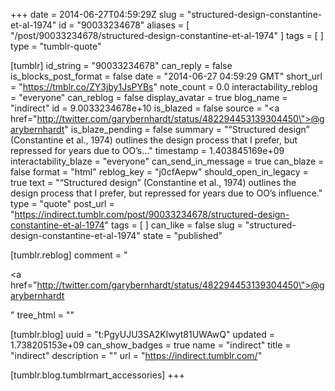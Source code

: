 +++
date = 2014-06-27T04:59:29Z
slug = "structured-design-constantine-et-al-1974"
id = "90033234678"
aliases = [ "/post/90033234678/structured-design-constantine-et-al-1974" ]
tags = [ ]
type = "tumblr-quote"

[tumblr]
id_string = "90033234678"
can_reply = false
is_blocks_post_format = false
date = "2014-06-27 04:59:29 GMT"
short_url = "https://tmblr.co/ZY3jby1JsPYBs"
note_count = 0.0
interactability_reblog = "everyone"
can_reblog = false
display_avatar = true
blog_name = "indirect"
id = 9.0033234678e+10
is_blazed = false
source = "<a href=\"http://twitter.com/garybernhardt/status/482294453139304450\">@garybernhardt</a>"
is_blaze_pending = false
summary = "“Structured design” (Constantine et al., 1974) outlines the design process that I prefer, but repressed for years due to OO’s..."
timestamp = 1.403845169e+09
interactability_blaze = "everyone"
can_send_in_message = true
can_blaze = false
format = "html"
reblog_key = "j0cfAepw"
should_open_in_legacy = true
text = "&ldquo;Structured design&rdquo; (Constantine et al., 1974) outlines the design process that I prefer, but repressed for years due to OO&rsquo;s influence."
type = "quote"
post_url = "https://indirect.tumblr.com/post/90033234678/structured-design-constantine-et-al-1974"
tags = [ ]
can_like = false
slug = "structured-design-constantine-et-al-1974"
state = "published"

[tumblr.reblog]
comment = "<p><a href=\"http://twitter.com/garybernhardt/status/482294453139304450\">@garybernhardt</a></p>"
tree_html = ""

[tumblr.blog]
uuid = "t:PgyUJU3SA2Klwyt81UWAwQ"
updated = 1.738205153e+09
can_show_badges = true
name = "indirect"
title = "indirect"
description = ""
url = "https://indirect.tumblr.com/"

[tumblr.blog.tumblrmart_accessories]
+++

